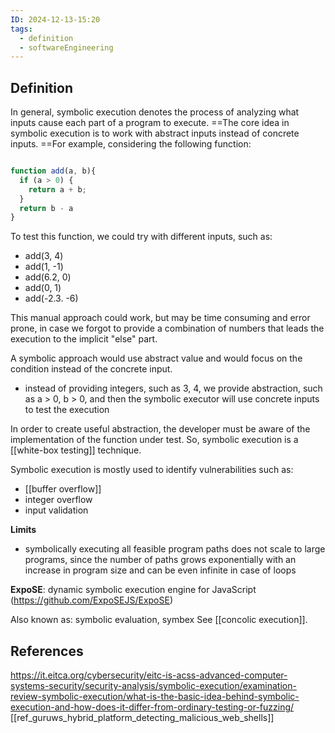 ```yaml
---
ID: 2024-12-13-15:20
tags:
  - definition
  - softwareEngineering
---
```

## Definition

In general, symbolic execution denotes the process of analyzing what inputs cause each part of a program to execute. ==The core idea in symbolic execution is to work with abstract inputs instead of concrete inputs. ==For example, considering the following function:

```JavaScript

function add(a, b){
  if (a > 0) {
    return a + b;
  }
  return b - a
}
```

To test this function, we could try with different inputs, such as:
- add(3, 4)
- add(1, -1)
- add(6.2, 0)
- add(0, 1)
- add(-2.3. -6)

This manual approach could work, but may be time consuming and error prone, in case we forgot to provide a combination of numbers that leads the execution to the implicit "else" part.

A symbolic approach would use abstract value and would focus on the condition instead of the concrete input.
- instead of providing integers, such as 3, 4, we provide abstraction, such as a > 0, b > 0, and then the symbolic executor will use concrete inputs to test the execution

In order to create useful abstraction, the developer must be aware of the implementation of the function under test. So, symbolic execution is a [[white-box testing]] technique.

Symbolic execution is mostly used to identify vulnerabilities such as:
- [[buffer overflow]]
- integer overflow
- input validation

**Limits**
- symbolically executing all feasible program paths does not scale to large programs, since the number of paths grows exponentially with an increase in program size and can be even infinite in case of loops

**ExpoSE**: dynamic symbolic execution engine for JavaScript (https://github.com/ExpoSEJS/ExpoSE)

Also known as: symbolic evaluation, symbex
See [[concolic execution]].

## References
https://it.eitca.org/cybersecurity/eitc-is-acss-advanced-computer-systems-security/security-analysis/symbolic-execution/examination-review-symbolic-execution/what-is-the-basic-idea-behind-symbolic-execution-and-how-does-it-differ-from-ordinary-testing-or-fuzzing/
[[ref_guruws_hybrid_platform_detecting_malicious_web_shells]]